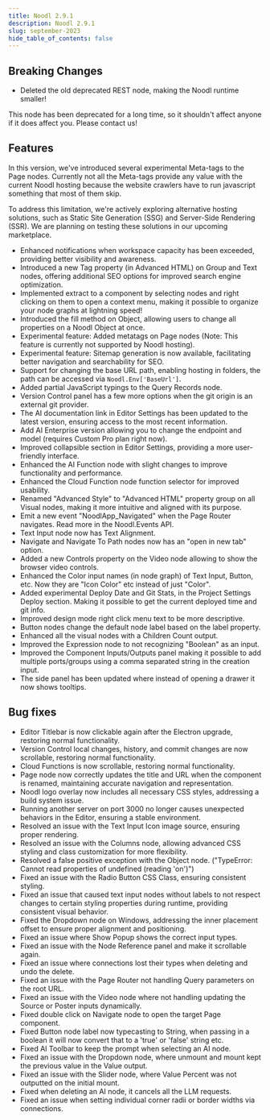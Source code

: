 ```yaml
---
title: Noodl 2.9.1
description: Noodl 2.9.1
slug: september-2023
hide_table_of_contents: false
---
```


<section>

## Breaking Changes

- Deleted the old deprecated REST node, making the Noodl runtime smaller!

This node has been deprecated for a long time, so it shouldn't affect anyone if it does affect you. Please contact us!

## Features

In this version, we've introduced several experimental Meta-tags to the Page nodes. Currently not all the Meta-tags provide any value with the current Noodl hosting because the website crawlers have to run javascript something that most of them skip.

To address this limitation, we're actively exploring alternative hosting solutions, such as Static Site Generation (SSG) and Server-Side Rendering (SSR). We are planning on testing these solutions in our upcoming marketplace.

- Enhanced notifications when workspace capacity has been exceeded, providing better visibility and awareness.
- Introduced a new Tag property (in Advanced HTML) on Group and Text nodes, offering additional SEO options for improved search engine optimization.
- Implemented extract to a component by selecting nodes and right clicking on them to open a context menu, making it possible to organize your node graphs at lightning speed!
- Introduced the fill method on Object, allowing users to change all properties on a Noodl Object at once.
- Experimental feature: Added metatags on Page nodes (Note: This feature is currently not supported by Noodl hosting).
- Experimental feature: Sitemap generation is now available, facilitating better navigation and searchability for SEO.
- Support for changing the base URL path, enabling hosting in folders, the path can be accessed via `Noodl.Env['BaseUrl']`.
- Added partial JavaScript typings to the Query Records node.
- Version Control panel has a few more options when the git origin is an external git provider.
- The AI documentation link in Editor Settings has been updated to the latest version, ensuring access to the most recent information.
- Add AI Enterprise version allowing you to change the endpoint and model (requires Custom Pro plan right now).
- Improved collapsible section in Editor Settings, providing a more user-friendly interface.
- Enhanced the AI Function node with slight changes to improve functionality and performance.
- Enhanced the Cloud Function node function selector for improved usability.
- Renamed "Advanced Style" to "Advanced HTML" property group on all Visual nodes, making it more intuitive and aligned with its purpose.
- Emit a new event "NoodlApp_Navigated" when the Page Router navigates. Read more in the Noodl.Events API.
- Text Input node now has Text Alignment.
- Navigate and Navigate To Path nodes now has an "open in new tab" option.
- Added a new Controls property on the Video node allowing to show the browser video controls.
- Enhanced the Color input names (in node graph) of Text Input, Button, etc. Now they are "Icon Color" etc instead of just "Color".
- Added experimental Deploy Date and Git Stats, in the Project Settings Deploy section. Making it possible to get the current deployed time and git info. 
- Improved design mode right click menu text to be more descriptive.
- Button nodes change the default node label based on the label property.
- Enhanced all the visual nodes with a Children Count output.
- Improved the Expression node to not recognizing "Boolean" as an input.
- Improved the Component Inputs/Outputs panel making it possible to add multiple ports/groups using a comma separated string in the creation input.
- The side panel has been updated where instead of opening a drawer it now shows tooltips.

</section>

<section>

## Bug fixes

- Editor Titlebar is now clickable again after the Electron upgrade, restoring normal functionality.
- Version Control local changes, history, and commit changes are now scrollable, restoring normal functionality.
- Cloud Functions is now scrollable, restoring normal functionality.
- Page node now correctly updates the title and URL when the component is renamed, maintaining accurate navigation and representation.
- Noodl logo overlay now includes all necessary CSS styles, addressing a build system issue.
- Running another server on port 3000 no longer causes unexpected behaviors in the Editor, ensuring a stable environment.
- Resolved an issue with the Text Input Icon image source, ensuring proper rendering.
- Resolved an issue with the Columns node, allowing advanced CSS styling and class customization for more flexibility.
- Resolved a false positive exception with the Object node. ("TypeError: Cannot read properties of undefined (reading 'on')")
- Fixed an issue with the Radio Button CSS Class, ensuring consistent styling.
- Fixed an issue that caused text input nodes without labels to not respect changes to certain styling properties during runtime, providing consistent visual behavior.
- Fixed the Dropdown node on Windows, addressing the inner placement offset to ensure proper alignment and positioning.
- Fixed an issue where Show Popup shows the correct input types.
- Fixed an issue with the Node Reference panel and make it scrollable again.
- Fixed an issue where connections lost their types when deleting and undo the delete.
- Fixed an issue with the Page Router not handling Query parameters on the root URL.
- Fixed an issue with the Video node where not handling updating the Source or Poster inputs dynamically.
- Fixed double click on Navigate node to open the target Page component.
- Fixed Button node label now typecasting to String, when passing in a boolean it will now convert that to a 'true' or 'false' string etc.
- Fixed AI Toolbar to keep the prompt when selecting an AI node.
- Fixed an issue with the Dropdown node, where unmount and mount kept the previous value in the Value output. 
- Fixed an issue with the Slider node, where Value Percent was not outputted on the initial mount.
- Fixed when deleting an AI node, it cancels all the LLM requests.
- Fixed an issue when setting individual corner radii or border widths via connections.

</section>
